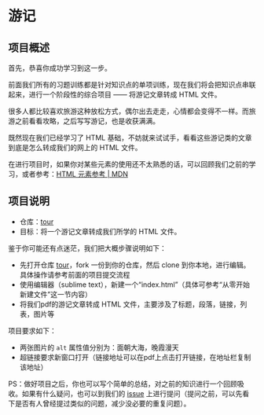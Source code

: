 # 游记

## 项目概述

首先，恭喜你成功学习到这一步。

前面我们所有的习题训练都是针对知识点的单项训练，现在我们将会把知识点串联起来，进行一个阶段性的综合项目 —— 将游记文章转成 HTML 文件。

很多人都比较喜欢旅游这种放松方式，偶尔出去走走，心情都会变得不一样。而旅游之前看看攻略，之后写写游记，也是收获满满。

既然现在我们已经学习了 HTML 基础，不妨就来试试手，看看这些游记类的文章到底是怎么转成我们的网上的 HTML 文件。

在进行项目时，如果你对某些元素的使用还不太熟悉的话，可以回顾我们之前的学习，或者参考：[HTML 元素参考  | MDN](https://developer.mozilla.org/zh-CN/docs/Web/HTML/Element)


## 项目说明

- 仓库：[tour](http://git.imweb.io/imweb-teacher/tour)
- 目标：将一个游记文章转成我们所学的 HTML 文件。

鉴于你可能还有点迷茫，我们把大概步骤说明如下：

- 先打开仓库 [tour](http://git.imweb.io/imweb-teacher/tour)，fork 一份到你的仓库，然后 clone 到你本地，进行编辑。具体操作请参考前面的项目提交流程
- 使用编辑器（sublime text），新建一个“index.html”（具体可参考“从零开始新建文件”这一节内容）
- 将我们pdf的游记文章转成 HTML 文件，主要涉及了标题，段落，链接，列表，图片等

项目要求如下：

- 两张图片的 `alt` 属性值分别为：面朝大海，晚霞漫天
- 超链接要求新窗口打开（链接地址可以在pdf上点击打开链接，在地址栏复制该地址）

PS：做好项目之后，你也可以写个简单的总结，对之前的知识进行一个回顾吸收。如果有什么疑问，也可以到我们的 [issue](http://git.imweb.io/imweb-teacher/tour/issues) 上进行提问（提问之前，可以先看下是否有人曾经提过类似的问题，减少没必要的重复问题）。